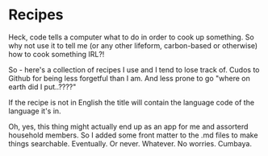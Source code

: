 # Recipes
Heck, code tells a computer what to do in order to cook up something.  So why not use it to tell me (or any other lifeform, carbon-based or otherwise) how to cook something IRL?!  

So - here's a collection of recipes I use and I tend to lose track of. Cudos to Github for being less forgetful than I am. And less prone to go "where on earth did I put..????"

If the recipe is not in English the title will contain the language code of the language it's in.

Oh, yes, this thing might actually end up as an app for me and assorterd household members.  So I added some front matter to the .md files to make things searchable. Eventually. Or never. Whatever. No worries. Cumbaya.
